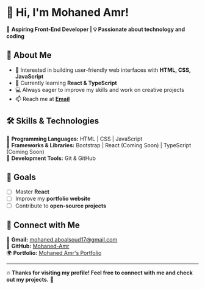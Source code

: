 # 👋 Hi, I'm Mohaned Amr!  

🎨 **Aspiring Front-End Developer | 💡 Passionate about technology and coding**  

## 🚀 About Me  
- 👀 Interested in building user-friendly web interfaces with **HTML, CSS, JavaScript**  
- 🌱 Currently learning **React & TypeScript**  
- 💻 Always eager to improve my skills and work on creative projects  
- 📫 Reach me at **[Email](mailto:mohaned.aboalsoud17@gmail.com)**  

## 🛠 Skills & Technologies  
🔹 **Programming Languages:** HTML | CSS | JavaScript  
🔹 **Frameworks & Libraries:** Bootstrap | React (Coming Soon) | TypeScript (Coming Soon)  
🔹 **Development Tools:** Git & GitHub  

## 🎯 Goals  
- [ ] Master **React**  
- [ ] Improve my **portfolio website**  
- [ ] Contribute to **open-source projects**  

## 📣 Connect with Me  
📧 **Gmail:** mohaned.aboalsoud17@gmail.com  
🐙 **GitHub:** [Mohaned-Amr](https://github.com/Mohaned-Amr)  
🌍 **Portfolio:** [Mohaned Amr's Portfolio](https://mohaned-amr.github.io/Mohaned-Amr/)  

---

🔥 **Thanks for visiting my profile! Feel free to connect with me and check out my projects.** 🚀  
 


<!---
Mohaned-Amr/Mohaned-Amr is a ✨ special ✨ repository because its `README.md` (this file) appears on your GitHub profile.
You can click the Preview link to take a look at your changes.
--->
